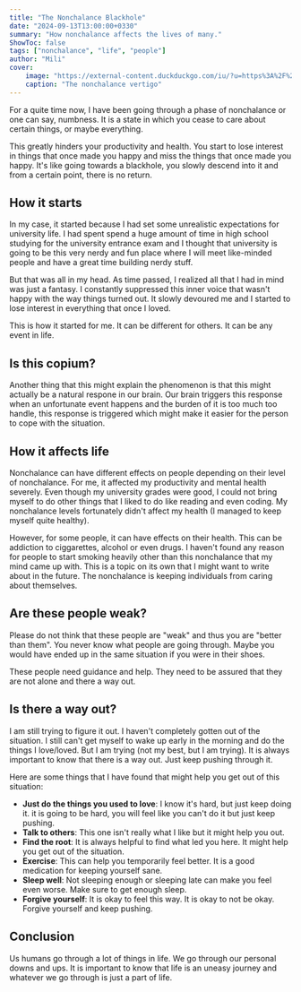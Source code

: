 ```yaml
---
title: "The Nonchalance Blackhole"
date: "2024-09-13T13:00:00+0330"
summary: "How nonchalance affects the lives of many."
ShowToc: false
tags: ["nonchalance", "life", "people"]
author: "Mili"
cover: 
    image: "https://external-content.duckduckgo.com/iu/?u=https%3A%2F%2Ftse4.mm.bing.net%2Fth%3Fid%3DOIP.xvSniFgumhIqV2FoAmFQJAHaEK%26pid%3DApi&f=1&ipt=8b910368f56239643bded07871b81726c12eab4d5ff69011da857539a5a61b61&ipo=images"
    caption: "The nonchalance vertigo"
---
```


For a quite time now, I have been going through a phase of nonchalance
or one can say, numbness. It is a state in which you cease to care about
certain things, or maybe everything.

This greatly hinders your productivity and health. You start to lose interest
in things that once made you happy and miss the things that once made you
happy. It's like going towards a blackhole, you slowly descend into it and
from a certain point, there is no return.

## How it starts

In my case, it started because I had set some unrealistic expectations for
university life. I had spent spend a huge amount of time in high school studying
for the university entrance exam and I thought that university is going to be
this very nerdy and fun place where I will meet like-minded people and have
a great time building nerdy stuff. 

But that was all in my head. As time passed,
I realized all that I had in mind was just a fantasy. I constantly suppressed
this inner voice that wasn't happy with the way things turned out. It slowly
devoured me and I started to lose interest in everything that once I loved.

This is how it started for me. It can be different for others. It can be any
event in life.

## Is this copium?

Another thing that this might explain the phenomenon is that this might actually
be a natural respone in our brain. Our brain triggers this response when an
unfortunate event happens and the burden of it is too much too handle, this response
is triggered which might make it easier for the person to cope with the situation.

## How it affects life

Nonchalance can have different effects on people depending on their level of
nonchalance. For me, it affected my productivity and mental health severely.
Even though my university grades were good, I could not bring myself to do
other things that I liked to do like reading and even coding. My nonchalance
levels fortunately didn't affect my health (I managed to keep myself quite
healthy).

However, for some people, it can have effects on their health. This can be
addiction to ciggarettes, alcohol or even drugs. I haven't found any reason
for people to start smoking heavily other than this nonchalance that my mind
came up with. This is a topic on its own that I might want to write about in
the future. The nonchalance is keeping individuals from caring about themselves.


## Are these people weak?

Please do not think that these people are "weak" and thus you are "better than them".
You never know what people are going through. Maybe you would have ended up in the
same situation if you were in their shoes.

These people need guidance and help. They need to be assured that they are not alone
and there a way out.

## Is there a way out?

I am still trying to figure it out. I haven't completely gotten out of the situation.
I still can't get myself to wake up early in the morning and do the things I love/loved.
But I am trying (not my best, but I am trying). It is always important to know that 
there is a way out. Just keep pushing through it.

Here are some things that I have found that might help you get out of this situation:

- **Just do the things you used to love**: I know it's hard, but just keep doing it.
  it is going to be hard, you will feel like you can't do it but just keep pushing.
- **Talk to others**: This one isn't really what I like but it might help you out.
- **Find the root**: It is always helpful to find what led you here. It might help you
  get out of the situation.
- **Exercise**: This can help you temporarily feel better. It is a good medication for
  keeping yourself sane. 
- **Sleep well**: Not sleeping enough or sleeping late can make you feel even worse.
  Make sure to get enough sleep.
- **Forgive yourself**: It is okay to feel this way. It is okay to not be okay. Forgive
  yourself and keep pushing.

## Conclusion

Us humans go through a lot of things in life. We go through our personal downs and
ups. It is important to know that life is an uneasy journey and whatever we go through
is just a part of life.